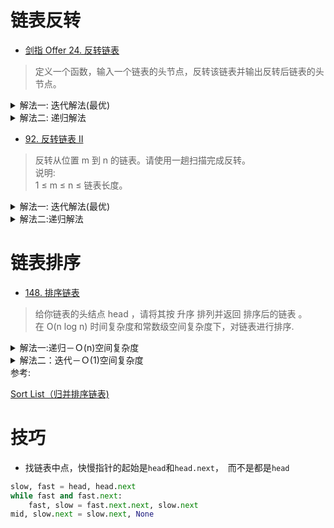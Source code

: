 # 链表反转
- [剑指 Offer 24. 反转链表](https://leetcode-cn.com/problems/fan-zhuan-lian-biao-lcof/)
> 定义一个函数，输入一个链表的头节点，反转该链表并输出反转后链表的头节点。
<details>
    <summary>解法一: 迭代解法(最优)</summary>
    
```python
class Solution:
    def reverseList(self, head: ListNode) -> ListNode:
        pre = None
        cur = head
        while cur:
            tmp = cur.next
            cur.next = pre
            pre = cur
            cur = tmp
        return pre
```
</details>

<details>
    <summary>解法二: 递归解法</summary>
    
```python
class Solution:
    def reverseList(self, head: ListNode) -> ListNode:
        if not head or not head.next:
            return head
        last = self.reverseList(head.next)
        head.next.next = head
        head.next = None
        return last
```
</details>

- [92. 反转链表 II](https://leetcode-cn.com/problems/reverse-linked-list-ii/)
> 反转从位置 m 到 n 的链表。请使用一趟扫描完成反转。    
说明:   
1 ≤ m ≤ n ≤ 链表长度。

<details>
    <summary>解法一: 迭代解法(最优)</summary>
    
```python
class Solution:
    def reverseBetween(self, head: ListNode, m: int, n: int) -> ListNode:
        # 因为m可能为1， 头结点也在反转里面，故需要dummy
        dummy = ListNode(-1)
        dummy.next = head
        pre, cur = dummy, head
        n -= m
        while m != 1:
            pre, cur = cur, cur.next
            m -= 1
        # 左边m处断开的两头
        l1, l2 = pre, cur
        while n != -1:
            tmp = cur.next
            cur.next = pre
            pre = cur
            cur = tmp
            n -= 1
        # 右边n处断开的两处
        r1, r2 = pre, cur
        # m-n段反转，m处和n处的节点指向改变
        l1.next, l2.next = r1, r2
        return dummy.next
```
</details>


<details>
    <summary>解法二:递归解法</summary>
    
```python
class Solution:
    successor = None

    def reverseBetween(self, head: ListNode, m: int, n: int) -> ListNode:
        if m == 1:
            return self.reverseN(head, n)
        head.next = self.reverseBetween(head.next, m - 1, n - 1)
        return head
    
    def reverseN(self, head, n):
        if n == 1:
            self.successor = head.next
            return head
        last = self.reverseN(head.next, n - 1)
        head.next.next = head
        head.next = self.successor
        return last
```
</details>

# 链表排序
- [148. 排序链表](https://leetcode-cn.com/problems/sort-list/)
> 给你链表的头结点 head ，请将其按 升序 排列并返回 排序后的链表 。     
在 O(n log n) 时间复杂度和常数级空间复杂度下，对链表进行排序.


<details>
    <summary>解法一:递归－Ｏ(n)空间复杂度</summary>
    
```python
class Solution:
    def sortList(self, head: ListNode) -> ListNode:
        if not head or not head.next:
            return head
        # 找到中点
        slow, fast = head, head.next
        while fast and fast.next:
            slow, fast = slow.next, fast.next.next
        mid, slow.next = slow.next, None
        left = self.sortList(head)          # 完成左边排序,并返回左子链头结点
        right = self.sortList(mid)          # 完成右边排序
        dummy = node = ListNode(-1)
        # 合并两个有序链表-套路模板
        while left and right:
            if left.val < right.val:
                node.next = left
                left = left.next
            else:
                node.next = right
                right = right.next
            node = node.next
        node.next = left if left else right
        return dummy.next
```
</details>


<details>
    <summary>解法二：迭代－Ｏ(1)空间复杂度</summary>
    
```python
class Solution:
    def sortList(self, head: ListNode) -> ListNode:
        # 第一步：　链表长度
        node = head
        length = 0
        while node:
            node = node.next
            length += 1
        
        dummy = ListNode(-1)
        dummy.next = head
        intv = 1
        # 第二步: 一共log(length)个周期(迭代轮询),每个周期都是轮询整个链表
        while intv < length:
            pre, h = dummy, dummy.next
            # 第三步: 在当前长度为intv的轮询周期
            while h:
                h1, i = h, intv                             # h1, h2分别是待比较的左右子链的头结点
                while h and i:
                    h = h.next
                    i -= 1
                if i:                                       # h=None, i>0, 说明只有一个子链, 右子链为空
                    break
                h2, i = h, intv
                while h and i:
                    h = h.next
                    i -= 1
                l1, l2 = intv, intv - i                     # 左子链为2的整数次幂(比如2^k), 右边则比2^k小一点,小i
                while l1 and l2:                            # 合并两个有序链表
                    if h1.val < h2.val:
                        pre.next = h1
                        h1 = h1.next
                        l1 -= 1
                    else:
                        pre.next = h2
                        h2 = h2.next
                        l2 -= 1
                    pre = pre.next
                pre.next = h1 if l1 else h2
                while l1 > 0 or l2 > 0:                     # h1或者h2还有剩下的部分,pre不在剩下部分的尾部
                    pre = pre.next                          # ,需要移动到尾部
                    l1, l2 = l1 - 1, l2 - 1                 # l1, l2同时减少,其中有一个必然为负,但是它没有意义,所以无影响
                pre.next = h                                # 当前轮次合并完成, 接着开始后面的一对左右子链
            intv <<= 1                                      # 下一个子链的最大长度加倍

        return dummy.next
```
</details>
参考: 

[Sort List（归并排序链表)](https://leetcode-cn.com/problems/sort-list/solution/sort-list-gui-bing-pai-xu-lian-biao-by-jyd/)


# 技巧
- 找链表中点，快慢指针的起始是`head`和`head.next`，　而不是都是`head`
```python
slow, fast = head, head.next
while fast and fast.next:
    fast, slow = fast.next.next, slow.next
mid, slow.next = slow.next, None
```
